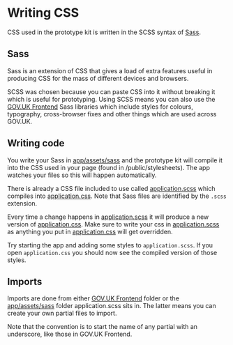 # Writing CSS

CSS used in the prototype kit is written in the SCSS syntax of [Sass](http://sass-lang.com/documentation/file.SASS_REFERENCE.html#syntax).

## Sass

Sass is an extension of CSS that gives a load of extra features useful in producing CSS for the mass of different devices and browsers.

SCSS was chosen because you can paste CSS into it without breaking it which is useful for prototyping. Using SCSS means you can also use the [GOV.UK Frontend](https://github.com/alphagov/govuk-frontend) Sass libraries which include styles for colours, typography, cross-browser fixes and other things which are used across GOV.UK.

## Writing code

You write your Sass in [app/assets/sass](../app/assets/sass) and the prototype kit will compile it into the CSS used in your page (found in /public/stylesheets). The app watches your files so this will happen automatically.

There is already a CSS file included to use called [application.scss](../app/assets/sass/application.scss) which compiles into [application.css](../public/stylesheets/application.css). Note that Sass files are identified by the `.scss` extension.

Every time a change happens in [application.scss](../app/assets/sass/application.scss) it will produce a new version of [application.css](../public/stylesheets/application.css). Make sure to write your css in [application.scss](../app/assets/sass/application.scss) as anything you put in [application.css](../public/stylesheets/application.css) will get overridden.

Try starting the app and adding some styles to `application.scss`. If you open `application.css` you should now see the compiled version of those styles.

## Imports

Imports are done from either [GOV.UK Frontend](https://github.com/alphagov/govuk-frontend/tree/master/src/) folder or the [app/assets/sass](../app/assets/sass) folder application.scss sits in. The latter means you can create your own partial files to import.

Note that the convention is to start the name of any partial with an underscore, like those in GOV.UK Frontend.
